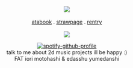 <div align="center">
  <img src="https://files.catbox.moe/0lobbl.png"><br></br><a href="https://daleon.atabook.org">atabook</a> . <a href="https://yoiyaminiainori.straw.page/">strawpage</a> . <a href="https://rentry.co/dallydaleon">rentry</a>
<br></br><img src="https://komarev.com/ghpvc/?username=dallydaleon&label=CATHYS+CLEARED&color=ff0000&base=1000000&style=plastic">

[![spotify-github-profile](https://spotify-github-profile.kittinanx.com/api/view?uid=it2ib0xsv0lcpad20hktrepj9&cover_image=true&theme=novatorem&show_offline=false&background_color=121212&interchange=false&bar_color=53b14f&bar_color_cover=false)](https://youtu.be/xHa6a3FtPJg?si=Yg89uBRatoaSeaUi)
<br>talk to me about 2d music projects ill be happy :)<br> FAT iori motohashi & edasshu yumedanshi
